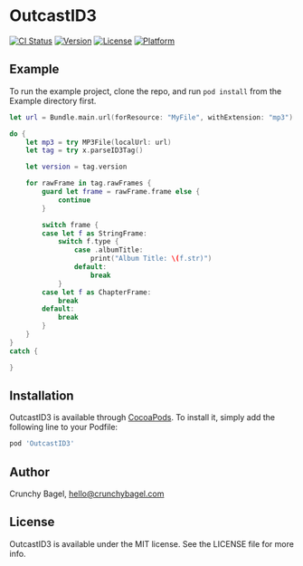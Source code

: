 # OutcastID3

[![CI Status](https://img.shields.io/travis/HendX/OutcastID3.svg?style=flat)](https://travis-ci.org/HendX/OutcastID3)
[![Version](https://img.shields.io/cocoapods/v/OutcastID3.svg?style=flat)](https://cocoapods.org/pods/OutcastID3)
[![License](https://img.shields.io/cocoapods/l/OutcastID3.svg?style=flat)](https://cocoapods.org/pods/OutcastID3)
[![Platform](https://img.shields.io/cocoapods/p/OutcastID3.svg?style=flat)](https://cocoapods.org/pods/OutcastID3)

## Example

To run the example project, clone the repo, and run `pod install` from the Example directory first.

```swift
let url = Bundle.main.url(forResource: "MyFile", withExtension: "mp3")!

do {
    let mp3 = try MP3File(localUrl: url)
    let tag = try x.parseID3Tag()

    let version = tag.version

    for rawFrame in tag.rawFrames {
        guard let frame = rawFrame.frame else {
            continue
        }

        switch frame {
        case let f as StringFrame:
            switch f.type {
                case .albumTitle:
                    print("Album Title: \(f.str)")
                default:
                    break
            }
        case let f as ChapterFrame:
            break
        default:
            break
        }
    }
}
catch {

}
```

## Installation

OutcastID3 is available through [CocoaPods](https://cocoapods.org). To install
it, simply add the following line to your Podfile:

```ruby
pod 'OutcastID3'
```

## Author

Crunchy Bagel, hello@crunchybagel.com

## License

OutcastID3 is available under the MIT license. See the LICENSE file for more info.
